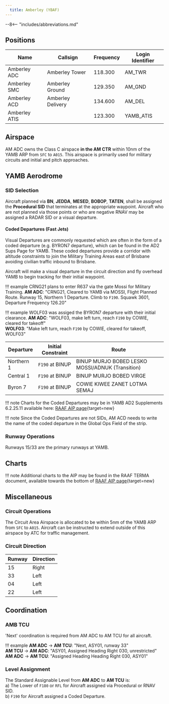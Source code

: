 ```yaml
---
  title: Amberley (YBAF)
---
```


--8<-- "includes/abbreviations.md"

## Positions

| Name               | Callsign       | Frequency        | Login Identifier              |
| ------------------ | -------------- | ---------------- | --------------------------------------|
| Amberley ADC    | Amberley Tower  | 118.300         | AM_TWR        |
| Amberley SMC    | Amberley Ground  | 129.350      | AM_GND        |
| Amberley ACD    | Amberley Delivery  | 134.600         | AM_DEL       |
| Amberley ATIS    |   | 123.300         | YAMB_ATIS       |



## Airspace

AM ADC owns the Class C airspace **in the AM CTR** within 10nm of the YAMB ARP from `SFC` to `A015`. This airspace is primarily used for military circuits and initial and pitch approaches.


## YAMB Aerodrome

### SID Selection
Aircraft planned via **BN**, **JEDDA**, **MESED**, **BOBOP**, **TATEN**, shall be assigned the **Procedural SID** that terminates at the appropriate waypoint.
Aircraft who are not planned via those points or who are negative RNAV may be assigned a RADAR SID or a visual departure. 

#### Coded Departures (Fast Jets)
Visual Departures are commonly requested which are often in the form of a coded departure (e.g. BYRON7 departure), which can be found in the AD2 Sups Page for YAMB. These coded departures provide a corridor with altitude constraints to join the Military Training Areas east of Brisbane avoiding civilian traffic inbound to Brisbane. 

Aircraft will make a visual departure in the circuit direction and fly overhead YAMB to begin tracking for their initial waypoint.

!!! example
    CRNG21 plans to enter R637 via the gate Mossi for Military Training.
    **AM ADC**: "CRNG21, Cleared to YAMB via MOSSI, Flight Planned Route. Runway 15, Northern 1 Departure. Climb to `F190`. Squawk 3601, Departure Frequency 126.20"  

!!! example
    WOLF03 was assiged the BYRON7 departure with their initial clearance. 
    **AM ADC**: "WOLF03, make left turn, reach `F190` by COWIE, cleared for takeoff"  
    **WOLF03**: "Make left turn, reach `F190` by COWIE, cleared for takeoff, WOLF03"  

| Departure | Initial Constraint | Route |
| --------- | ----------| --------- |
| Northern 1 | `F190` at BINUP | BINUP MURJO BOBED LESKO MOSSI/ADNUK (Transition) |
| Central 1 | `F190` at BINUP | BINUP MURJO BOBED VIRGE |
| Byron 7 | `F190` at BINUP | COWIE KIWEE ZANET LOTMA SEMAJ |

!!! note
    Charts for the Coded Departures may be in YAMB AD2 Supplements 6.2.25.11 available here: [RAAF AIP page](https://ais-af.airforce.gov.au/australian-aip){target=new}

!!! note
    Since the Coded Departures are not SIDs, AM ACD needs to write the name of the coded departure in the Global Ops Field of the strip.


### Runway Operations
Runways 15/33 are the primary runways at YAMB. 

## Charts
!!! note
    Additional charts to the AIP may be found in the RAAF TERMA document, available towards the bottom of [RAAF AIP page](https://ais-af.airforce.gov.au/australian-aip){target=new}

## Miscellaneous
### Circuit Operations
The Circuit Area Airspace is allocated to be within 5nm of the YAMB ARP from `SFC` to `A015`. Aircraft can be instructed to extend outside of this airspace by ATC for traffic management.

### Circuit Direction
| Runway | Direction |
| ------ | ----------|
| 15     | Right  |
| 33     | Left |
| 04     | Left |
| 22     | Left |

## Coordination
### AMB TCU

'Next' coordination is required from AM ADC to AM TCU for all aircraft.

!!! example
    <span class="hotline">**AM ADC** -> **AM TCU**</span>: "Next, ASY01, runway 33"  
    <span class="hotline">**AM TCU** -> **AM ADC**</span>: "ASY01, Assigned Heading Right 030, unrestricted"  
    <span class="hotline">**AM ADC** -> **AM TCU**</span>: "Assigned Heading Heading Right 030, ASY01"  

### Level Assignment
The Standard Assignable Level from  **AM ADC** to **AM TCU** is:  
a) The Lower of `F180` or `RFL` for Aircraft assigned via Procedural or RNAV SID.  
b) `F190` for Aircraft assigned a Coded Departure.
